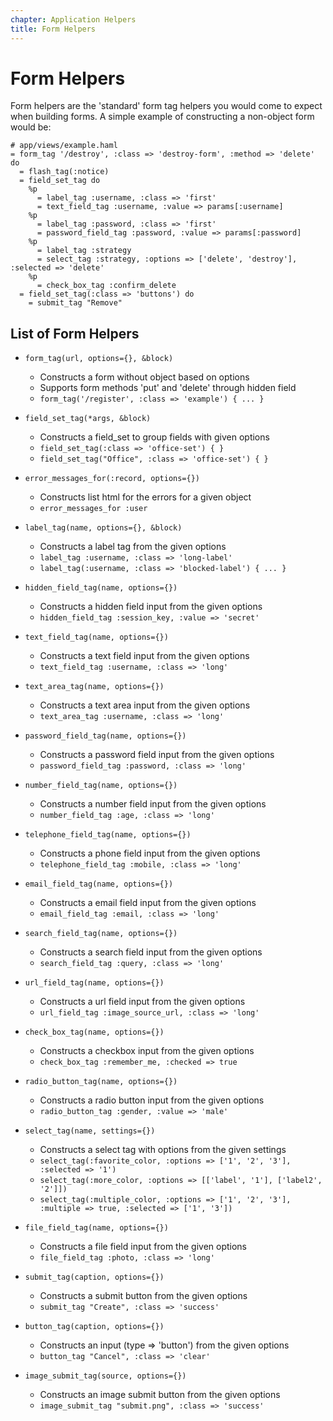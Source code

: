 ```yaml
---
chapter: Application Helpers
title: Form Helpers
---
```


# Form Helpers

Form helpers are the 'standard' form tag helpers you would come to expect when
building forms. A simple example of constructing a non-object form would be:

```haml
# app/views/example.haml
= form_tag '/destroy', :class => 'destroy-form', :method => 'delete' do
  = flash_tag(:notice)
  = field_set_tag do
    %p
      = label_tag :username, :class => 'first'
      = text_field_tag :username, :value => params[:username]
    %p
      = label_tag :password, :class => 'first'
      = password_field_tag :password, :value => params[:password]
    %p
      = label_tag :strategy
      = select_tag :strategy, :options => ['delete', 'destroy'], :selected => 'delete'
    %p
      = check_box_tag :confirm_delete
  = field_set_tag(:class => 'buttons') do
    = submit_tag "Remove"
```

## List of Form Helpers

- `form_tag(url, options={}, &block)`

  - Constructs a form without object based on options
  - Supports form methods 'put' and 'delete' through hidden field
  - `form_tag('/register', :class => 'example') { ... }`

- `field_set_tag(*args, &block)`

  - Constructs a field_set to group fields with given options
  - `field_set_tag(:class => 'office-set') { }`
  - `field_set_tag("Office", :class => 'office-set') { }`

- `error_messages_for(:record, options={})`

  - Constructs list html for the errors for a given object
  - `error_messages_for :user`

- `label_tag(name, options={}, &block)`

  - Constructs a label tag from the given options
  - `label_tag :username, :class => 'long-label'`
  - `label_tag(:username, :class => 'blocked-label') { ... }`

- `hidden_field_tag(name, options={})`

  - Constructs a hidden field input from the given options
  - `hidden_field_tag :session_key, :value => 'secret'`

- `text_field_tag(name, options={})`

  - Constructs a text field input from the given options
  - `text_field_tag :username, :class => 'long'`

- `text_area_tag(name, options={})`

  - Constructs a text area input from the given options
  - `text_area_tag :username, :class => 'long'`

- `password_field_tag(name, options={})`

  - Constructs a password field input from the given options
  - `password_field_tag :password, :class => 'long'`

- `number_field_tag(name, options={})`

  - Constructs a number field input from the given options
  - `number_field_tag :age, :class => 'long'`

- `telephone_field_tag(name, options={})`

  - Constructs a phone field input from the given options
  - `telephone_field_tag :mobile, :class => 'long'`

- `email_field_tag(name, options={})`

  - Constructs a email field input from the given options
  - `email_field_tag :email, :class => 'long'`

- `search_field_tag(name, options={})`

  - Constructs a search field input from the given options
  - `search_field_tag :query, :class => 'long'`

- `url_field_tag(name, options={})`

  - Constructs a url field input from the given options
  - `url_field_tag :image_source_url, :class => 'long'`

- `check_box_tag(name, options={})`

  - Constructs a checkbox input from the given options
  - `check_box_tag :remember_me, :checked => true`

- `radio_button_tag(name, options={})`

  - Constructs a radio button input from the given options
  - `radio_button_tag :gender, :value => 'male'`

- `select_tag(name, settings={})`

  - Constructs a select tag with options from the given settings
  - `select_tag(:favorite_color, :options => ['1', '2', '3'], :selected => '1')`
  - `select_tag(:more_color, :options => [['label', '1'], ['label2', '2']])`
  - `select_tag(:multiple_color, :options => ['1', '2', '3'], :multiple => true,
    :selected => ['1', '3'])`

- `file_field_tag(name, options={})`

  - Constructs a file field input from the given options
  - `file_field_tag :photo, :class => 'long'`

- `submit_tag(caption, options={})`

  - Constructs a submit button from the given options
  - `submit_tag "Create", :class => 'success'`

- `button_tag(caption, options={})`

  - Constructs an input (type => 'button') from the given options
  - `button_tag "Cancel", :class => 'clear'`

- `image_submit_tag(source, options={})`

  - Constructs an image submit button from the given options
  - `image_submit_tag "submit.png", :class => 'success'`

